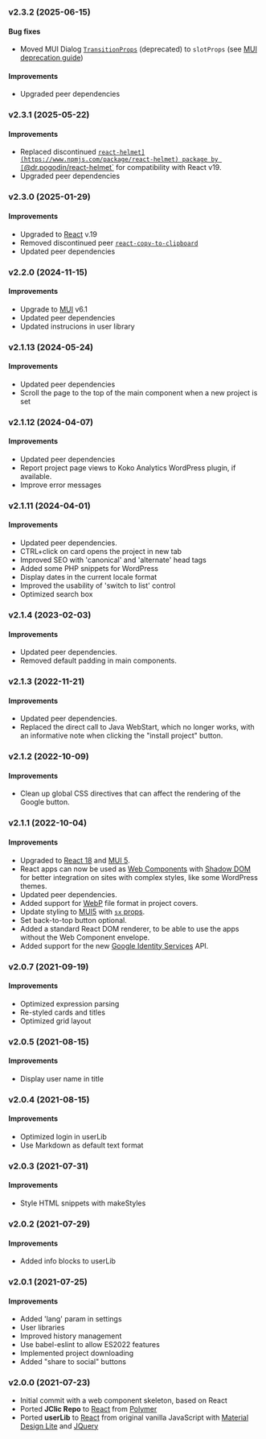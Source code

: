 ### v2.3.2 (2025-06-15)
#### Bug fixes
- Moved MUI Dialog [`TransitionProps`](https://mui.com/material-ui/api/dialog/#dialog-prop-TransitionProps) (deprecated) to `slotProps` (see [MUI deprecation guide](https://mui.com/material-ui/migration/migrating-from-deprecated-apis/#transitionprops))

#### Improvements
- Upgraded peer dependencies

### v2.3.1 (2025-05-22)
#### Improvements
- Replaced discontinued [`react-helmet](https://www.npmjs.com/package/react-helmet) package by [`@dr.pogodin/react-helmet`](https://www.npmjs.com/package/@dr.pogodin/react-helmet) for compatibility with React v19. 
- Upgraded peer dependencies

### v2.3.0 (2025-01-29)
#### Improvements
- Upgraded to [React](https://react.dev/) v.19
- Removed discontinued peer [`react-copy-to-clipboard`](https://www.npmjs.com/package/react-copy-to-clipboard)
- Updated peer dependencies

### v2.2.0 (2024-11-15)
#### Improvements
- Upgrade to [MUI](https://mui.com/material-ui/) v6.1
- Updated peer dependencies
- Updated instrucions in user library

### v2.1.13 (2024-05-24)
#### Improvements
- Updated peer dependencies
- Scroll the page to the top of the main component when a new project is set

### v2.1.12 (2024-04-07)
#### Improvements
- Updated peer dependencies
- Report project page views to Koko Analytics WordPress plugin, if available.
- Improve error messages

### v2.1.11 (2024-04-01)
#### Improvements
- Updated peer dependencies.
- CTRL+click on card opens the project in new tab
- Improved SEO with 'canonical' and 'alternate' head tags
- Added some PHP snippets for WordPress
- Display dates in the current locale format
- Improved the usability of 'switch to list' control
- Optimized search box

### v2.1.4 (2023-02-03)
#### Improvements
- Updated peer dependencies.
- Removed default padding in main components.

### v2.1.3 (2022-11-21)
#### Improvements
- Updated peer dependencies.
- Replaced the direct call to Java WebStart, which no longer works, with an informative note when clicking the "install project" button.

### v2.1.2 (2022-10-09)
#### Improvements
- Clean up global CSS directives that can affect the rendering of the Google button.

### v2.1.1 (2022-10-04)
#### Improvements
- Upgraded to [React 18](https://reactjs.org/blog/2022/03/29/react-v18.html) and [MUI 5](https://mui.com/).
- React apps can now be used as [Web Components](https://developer.mozilla.org/es/docs/Web/Web_Components) with [Shadow DOM](https://developer.mozilla.org/en-US/docs/Web/Web_Components/Using_shadow_DOM) for better integration on sites with complex styles, like some WordPress themes.
- Updated peer dependencies.
- Added support for [WebP](https://developers.google.com/speed/webp/) file format in project covers.
- Update styling to [MUI5](https://mui.com/) with [`sx` props](https://mui.com/system/getting-started/the-sx-prop/).
- Set back-to-top button optional.
- Added a standard React DOM renderer, to be able to use the apps without the Web Component envelope.
- Added support for the new [Google Identity Services](https://developers.google.com/identity/oauth2/web) API.

### v2.0.7 (2021-09-19)
#### Improvements
- Optimized expression parsing
- Re-styled cards and titles
- Optimized grid layout

### v2.0.5 (2021-08-15)
#### Improvements
- Display user name in title

### v2.0.4 (2021-08-15)
#### Improvements
- Optimized login in userLib
- Use Markdown as default text format

### v2.0.3 (2021-07-31)
#### Improvements
- Style HTML snippets with makeStyles

### v2.0.2 (2021-07-29)
#### Improvements
- Added info blocks to userLib

### v2.0.1 (2021-07-25)
#### Improvements
- Added 'lang' param in settings
- User libraries
- Improved history management
- Use babel-eslint to allow ES2022 features
- Implemented project downloading
- Added "share to social" buttons

### v2.0.0 (2021-07-23)
- Initial commit with a web component skeleton, based on React
- Ported **JClic Repo** to [React](https://reactjs.org/) from [Polymer](https://polymer-library.polymer-project.org/)
- Ported **userLib** to [React](https://reactjs.org/) from original vanilla JavaScript with [Material Design Lite](https://getmdl.io/) and [JQuery](https://jquery.com/) 
